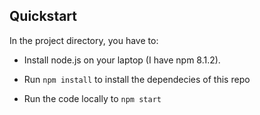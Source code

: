 ## Quickstart

In the project directory, you have to:

- Install node.js on your laptop (I have npm 8.1.2).

- Run `npm install` to install the dependecies of this repo

- Run the code locally to `npm start`

